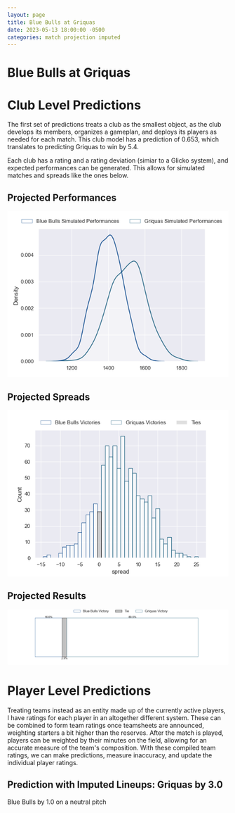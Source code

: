 ```yaml
---  
layout: page  
title: Blue Bulls at Griquas  
date: 2023-05-13 18:00:00 -0500  
categories: match projection imputed  
---
```

# Blue Bulls at Griquas

# Club Level Predictions


The first set of predictions treats a club as the smallest object, as the club develops its members, organizes a gameplan, and deploys its players as needed for each match. This club model has a prediction of 0.653, which translates to predicting Griquas to win by 5.4.

Each club has a rating and a rating deviation (simiar to a Glicko system), and expected performances can be generated. This allows for simulated matches and spreads like the ones below.
## Projected Performances


![Projected Performances](plots/performances_2023-05-13-Griquas-BlueBulls.png)
## Projected Spreads


![Projected Spreads](plots/spreads_2023-05-13-Griquas-BlueBulls.png)
## Projected Results


![Projected Results](plots/resultbar_2023-05-13-Griquas-BlueBulls.png)
# Player Level Predictions


Treating teams instead as an entity made up of the currently active players, I have ratings for each player in an altogether different system. These can be combined to form team ratings once teamsheets are announced, weighting starters a bit higher than the reserves. After the match is played, players can be weighted by their minutes on the field, allowing for an accurate measure of the team's composition. With these compiled team ratings, we can make predictions, measure inaccuracy, and update the individual player ratings.
## Prediction with Imputed Lineups: Griquas by 3.0


Blue Bulls by 1.0 on a neutral pitch

